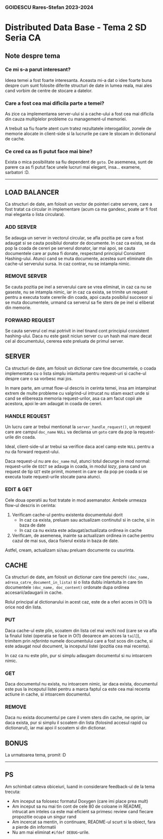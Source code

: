 ### GOIDESCU Rares-Stefan 2023-2024

# Distributed Data Base - Tema 2 SD Seria CA

## Note despre tema

### Ce mi s-a parut interesant?

Ideea temei a fost foarte interesanta.
Aceasta mi-a dat o idee foarte buna despre cum sunt folosite diferite structuri de date in lumea reala, mai ales cand vorbim de centre de stocare a datelor.

### Care a fost cea mai dificila parte a temei?

As zice ca implementarea server-ului si a cache-ului a fost cea mai dificila din cauza multiplelor probleme cu management-ul memoriei.

A trebuit sa fiu foarte atent cum tratez rezultatele interogatiilor, zonele de memorie alocate in client-side si la lucrurile pe care le stocam in dictionarul de cache.

### Ce cred ca as fi putut face mai bine?

Exista o mica posibilitate sa fiu dependent de `goto`.
De asemenea, sunt de parere ca as fi putut face unele lucruri mai elegant, insa... examene, sarbatori :D.

---

## LOAD BALANCER

Ca structuri de date, am folosit un vector de pointeri catre servere, care a fost tratat ca circular in implementare (acum ca ma gandesc, poate ar fi fost mai eleganta o lista circulara).

### ADD SERVER

Se adauga un server in vectorul circular, se afla pozitia pe care a fost adaugat si se cauta posibilul donator de documente.
In caz ca exista, se da pop la coada de cereri pe serverul donator, iar mai apoi, se cauta documentele care ar putea fi donate, respectand principiul Consistent Hashing-ului.
Atunci cand se muta documente, acestea sunt eliminate din cache-ul serverului sursa.
In caz contrar, nu se intampla nimic.

### REMOVE SERVER

Se cauta pozitia pe inel a serverului care se vrea eliminat, in caz ca nu se gaseste, nu se intampla nimic, iar in caz ca exista, se trimite un request pentru a executa toate cererile din coada, apoi cauta posibilul succesor si se muta documentele, urmand ca serverul sa fie sters de pe inel si eliberat din memorie.

### FORWARD REQUEST

Se cauta serverul cel mai potrivit in inel tinand cont principiul consistent hashing-ului.
Daca nu este gasit niciun server cu un hash mai mare decat cel al documentului, cererea este preluata de primul server.

## SERVER

Ca structuri de date, am folosit un dictionar care tine documentele, o coada implementata cu o lista simplu inlantuita pentru request-uri si cache-ul despre care o sa vorbesc mai jos.

In mare parte, am urmat flow-ul descris in cerinta temei, insa am intampinat extrem de multe probleme cu valgrind-ul intrucat nu stiam exact unde si cand se elibereaza memoria
request-urilor, asa ca am facut copii ale acestora, apoi le-am adaugat in coada de cereri.

### HANDLE REQUEST

Un lucru care ar trebui mentionat la `server_handle_request()`, un request care are campul `doc_name` `NULL` va declansa un `goto` care da pop la request-urile din coada.

Ideal, client-side-ul ar trebui sa verifice daca acel camp este `NULL` pentru a nu da forward request-ului.

Daca request-ul nu are `doc_name` nul, atunci totul decurge in mod normal: request-urile de `EDIT` se adauga in coada, in modul *lazy*, pana cand un request de tip `GET` este primit, moment in care se da pop pe coada si se executa toate request-urile stocate pana atunci.

### EDIT & GET

Cele doua operatii au fost tratate in mod asemanator.
Ambele urmeaza flow-ul descris in cerinta:
1. Verificam cache-ul pentru existenta documentului dorit
    - In caz ca exista, preluam sau actualizam continutul si in cache, si in baza de date
    - In caz ca nu exista este adaugat/actualizata ordinea in cache
2. Verificam, de asemenea, inainte sa actualizam ordinea in cache pentru cazul de mai sus, daca fisierul exista in baza de date.

Astfel, cream, actualizam si/sau preluam documente cu usurinta.

## CACHE

Ca structuri de date, am folosit un dictionar care tine perechi `(doc_name, adresa_catre_document_in_lista)` si o lista dublu inlantuita in care tin documentele `(doc_name, doc_content)` ordonate dupa ordinea accesarii/adaugarii in cache.

Rolul principal al dictionarului in acest caz, este de a oferi acces in O(1) la orice nod din lista.

### PUT

Daca cache-ul este plin, scoatem din lista cel mai vechi nod (care se va afla la finalul listei (operatia se face in O(1) deoarece am acces la `tail`)), trimitem prin *referinta* numele documentului care a fost scos din cache, si este adaugat noul document, la inceputul listei (pozitia cea mai recenta).

In caz ca nu este plin, pur si simplu adaugam documentul si nu intoarcem nimic.

### GET

Daca documentul nu exista, nu intoarcem nimic, iar daca exista, documentul este pus la inceputul listei pentru a marca faptul ca este cea mai recenta actiune in cache, si intoarcem documentul.

### REMOVE

Daca nu exista documentul pe care il vrem sters din cache, ne oprim, iar daca exista, pur si simplu il scoatem din lista (folosind accesul rapid cu dictionarul), iar mai apoi il scoatem si din dictionar.

## BONUS

La urmatoarea tema, promit :D

---

## PS

Am schimbat cateva obiceiuri, luand in considerare feedback-ul de la tema trecuta:
- Am inceput sa folosesc formatul Doxygen (care imi place prea mult)
- Am inceput sa nu mai tin cont de cele 80 de coloane in README, intrucat am inteles ca este mai eficient sa primesc review cand fiecare propozitie ocupa un singur rand
- Am incercat sa mentin, in continuare, README-ul scurt si la obiect, fara a pierde din informatii
- Nu am mai eliminat `#ifdef DEBUG`-urile.
